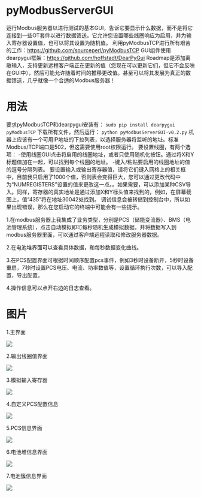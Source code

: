 # pyModbusServerGUI
运行Modbus服务器以进行测试的基本GUI，告诉它要显示什么数据，而不是将它连接到一些OT套件以进行数据馈送。它允许您设置哪些线圈响应为启用，并为输入寄存器设置值，也可以将其设置为随机值。
利用pyModbusTCP进行所有艰苦的工作：https://github.com/sourceperl/pyModbusTCP
GUI组件使用dearpygui框架：https://github.com/hoffstadt/DearPyGui
Roadmap是添加离散输入，支持更新远程客户端正在更新的值（您现在可以更新它们，但它不会反映在GUI中），然后可能允许随着时间的推移更改值。甚至可以将其发展为真正的数据馈送，几乎就像一个合适的Modbus服务器！


# 用法
要求pyModbusTCP和dearpygui安装有：
`sudo pip install dearpygui pyModbusTCP`
下载所有文件，然后运行：
`python pyModbusServerGUI-v0.2.py`
机器上应该有一个可用IP地址的下拉列表，以选择服务器将监听的地址。标准Modbus/TCP端口是502，但这需要使用root权限运行。
要设置线圈，有两个选项：
-使用线圈GUI点击将启用的线圈地址，或者只使用随机化按钮。通过将X和Y标题值加在一起，可以找到每个线圈的地址。
-键入/粘贴要启用的线圈地址的值的逗号分隔列表。
要设置输入或输出寄存器值，请将它们键入网格上的相关框中，目前我只启用了1000个值，否则表会变得巨大，您可以通过更改代码中为“NUMREGISTERS”设置的值来更改这一点。。如果需要，可以添加某种CSV导入。同样，寄存器的真实地址是通过添加X和Y标头值来找到的，例如，在屏幕截图上，值“435”将在地址30042处找到。
调试信息会被转储到控制台中，所以如果出现错误，那么在您启动它的终端中可能会有一些提示。

1.在modbus服务器上我集成了业务类型，分别是PCS（储能变流器）、BMS（电池管理系统），点击自动模拟即可每秒随机生成模拟数据，并将数据写入到modbus服务器里面，可以通过客户端远程读取和修改服务器数据。

2.在电池堆界面可以查看具体数据，和每秒数据变化曲线。

3.在PCS配置界面可根据时间顺序配置pcs事件，例如3秒时设备断开，5秒时设备重启，7秒时设置PCS电压、电流、功率数值等，设置循环执行次数，可以导入配置，导出配置。

4.操作信息可以点开右边的日志查看。

# 图片

1.主界面

![](E:\pyModbusServerGUI-main\resources\img\1.png)

2.输出线圈值界面

![](E:\pyModbusServerGUI-main\resources\img\2.png)

3.模拟输入寄存器

![](E:\pyModbusServerGUI-main\resources\img\3.png)

4.自定义PCS配置信息

![](E:\pyModbusServerGUI-main\resources\img\4.png)

5.PCS信息界面

![](E:\pyModbusServerGUI-main\resources\img\5.png)

6.电池堆信息界面

![](E:\pyModbusServerGUI-main\resources\img\6.png)

7.电池簇信息界面

![](E:\pyModbusServerGUI-main\resources\img\7.png)